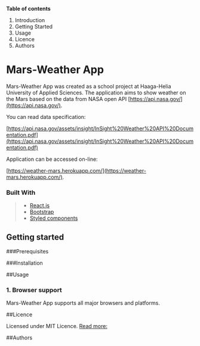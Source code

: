 **Table of contents**
1. Introduction
2. Getting Started
3. Usage
4. Licence 
5. Authors
# Mars-Weather App

Mars-Weather App was created as a school project at Haaga-Helia University of Applied Sciences. 
The application aims to show weather on the Mars based on the data from NASA open API [https://api.nasa.gov/](https://api.nasa.gov/). 

You can read data specification: 

[https://api.nasa.gov/assets/insight/InSight%20Weather%20API%20Documentation.pdf](https://api.nasa.gov/assets/insight/InSight%20Weather%20API%20Documentation.pdf)

Application can be accessed on-line: 

[https://weather-mars.herokuapp.com/](https://weather-mars.herokuapp.com/).

### Built With

>- [React.js](https://reactjs.org/)
>- [Bootstrap](https://react-bootstrap.github.io/)
>- [Styled components](https://styled-components.com/)

## Getting started

###Prerequisites

###Installation 

##Usage 

### 1. Browser support
Mars-Weather App supports all major browsers and platforms. 


##Licence

Licensed under MIT Licence. [Read more:](https://choosealicense.com/licenses/mit/)

##Authors 

